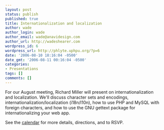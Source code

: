 ```yaml
---
layout: post
status: publish
published: true
title: Internationalization and localization
author: wade
author_login: wade
author_email: wade@anavidesign.com
author_url: http://wadeshearer.com
wordpress_id: 6
wordpress_url: http://phlyte.uphpu.org/?p=6
date: '2006-08-10 18:16:04 -0500'
date_gmt: '2006-08-11 00:16:04 -0500'
categories:
- Presentations
tags: []
comments: []
---
```

<p>For our August meeting, Richard Miller will present on internationalization and localization. We'll discuss character sets and encodings, internationalization/localization (i18n/l10n), how to use PHP and MySQL with foreign characters, and how to use the GNU gettext package for internationalizing your web app.</p>
<p>See the <a href="/calendar_event.php?eid=20060810091820368">calendar</a> for more details, directions, and to RSVP.</p>
